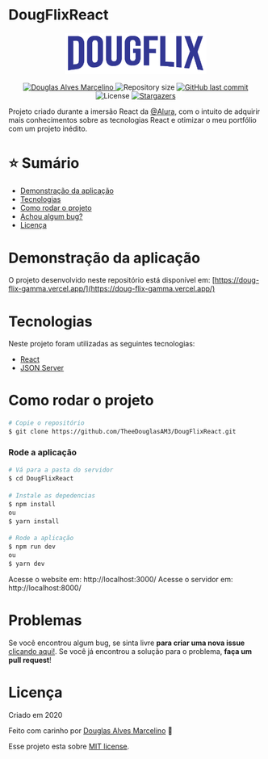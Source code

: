 # DougFlixReact

<p align="center">
   <img src="./.github/logo.png" alt="DougFlix" width="280"/>
</p>

<p align="center">	
   <a href="https://www.linkedin.com/in/douglas-alves-marcelino-704250180/">
      <img alt="Douglas Alves Marcelino" src="https://img.shields.io/badge/-Douglas%20Alves%20Marcelino-8257E5?style=flat&logo=Linkedin&logoColor=white" />
   </a>
  <img alt="Repository size" src="https://img.shields.io/github/repo-size/TheeDouglasAM3/DougFlixReact?color=774DD6">

  <a href="https://github.com/TheeDouglasAM3/DougFlixReact/commits/master">
    <img alt="GitHub last commit" src="https://img.shields.io/github/last-commit/TheeDouglasAM3/DougFlixReact?color=774DD6">
  </a> 
  <img alt="License" src="https://img.shields.io/badge/license-MIT-8257E5">
  <a href="https://github.com/TheeDouglasAM3/DougFlixReact/stargazers">
    <img alt="Stargazers" src="https://img.shields.io/github/stars/TheeDouglasAM3/DougFlixReact?color=8257E5&logo=github">
  </a>
</p>

Projeto criado durante a imersão React da [@Alura](https://github.com/alura-cursos), com o intuito de adquirir mais conhecimentos sobre as tecnologias React e otimizar o meu portfólio com um projeto inédito.


# :star: Sumário

* [Demonstração da aplicação](#demonstração-da-aplicação) 
* [Tecnologias](#tecnologias)
* [Como rodar o projeto](#como-rodar-o-projeto)
* [Achou algum bug?](#problemas)
* [Licença](#licença)

# Demonstração da aplicação
O projeto desenvolvido neste repositório está disponível em: 
[https://doug-flix-gamma.vercel.app/](https://doug-flix-gamma.vercel.app/)

# Tecnologias
Neste projeto foram utilizadas as seguintes tecnologias:
* [React](https://pt-br.reactjs.org/)
* [JSON Server](https://github.com/typicode/json-server)

# Como rodar o projeto
```bash
# Copie o repositório
$ git clone https://github.com/TheeDouglasAM3/DougFlixReact.git
```
### Rode a aplicação

```bash
# Vá para a pasta do servidor
$ cd DougFlixReact

# Instale as depedencias
$ npm install
ou
$ yarn install

# Rode a aplicação
$ npm run dev
ou
$ yarn dev
```
Acesse o website em: http://localhost:3000/
Acesse o servidor em: http://localhost:8000/

# Problemas
Se você encontrou algum bug, se sinta livre **para criar uma nova issue**  [clicando aqui!](https://github.com/TheeDouglasAM3/DougFlixReact/issues). Se você já encontrou a solução para o problema, **faça um pull request**!

# Licença

Criado em 2020 

Feito com carinho por [Douglas Alves Marcelino](https://github.com/TheeDouglasAM3) :duck:

Esse projeto esta sobre [MIT license](./LICENSE).